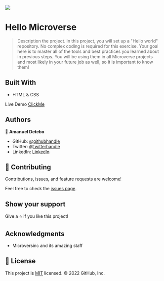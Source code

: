 ![](https://img.shields.io/badge/Microverse-blueviolet)

# Hello Microverse

> Description the project.
    In this project, you will set up a "Hello world" repository. No complex coding is required for this exercise. Your goal here is to master all of the tools and best practices you learned about in previous steps. You will be using them in all Microverse projects and most likely in your future job as well, so it is important to know them!

## Built With

- HTML & CSS

Live Demo [ClickMe](https://emmanuel130.github.io/Set-up-a-Hello-Microverse-project/)

## Authors

👤 **Amanuel Detebo**

- GitHub: [@githubhandle](https://github.com/Emmanuel130)
- Twitter: [@twitterhandle](https://twitter.com/YoungManiXO)
- LinkedIn: [LinkedIn](https://linkedin.com/in/YoungManiXO)


## 🤝 Contributing

Contributions, issues, and feature requests are welcome!

Feel free to check the [issues page](../../issues/).

## Show your support

Give a ⭐️ if you like this project!

## Acknowledgments

- Microversinc and its amazing staff


## 📝 License

This project is [MIT](./MIT.md) licensed.
© 2022 GitHub, Inc.
